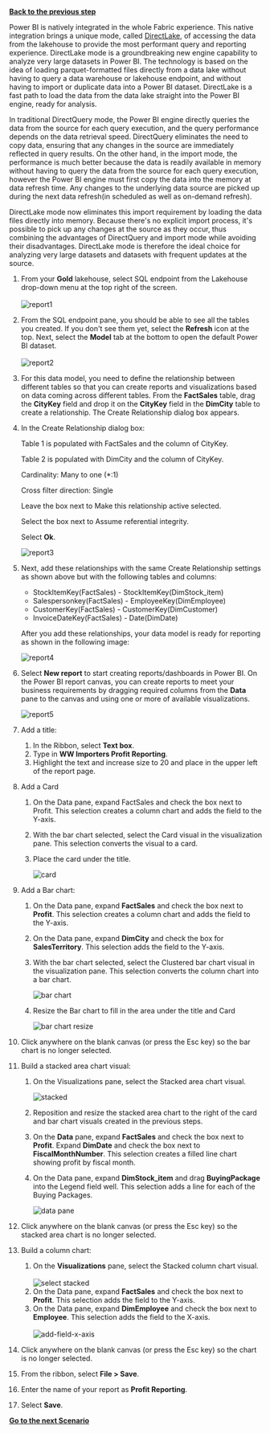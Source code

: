 [**Back to the previous step**](/FromZeroToHero_Parma/Analytics%20-%20How%20To%20Proceed/7_Prepare_Gold_Layer.md)

Power BI is natively integrated in the whole Fabric experience. This native integration brings a unique mode, called [DirectLake](https://learn.microsoft.com/en-us/power-bi/enterprise/directlake-overview), of accessing the data from the lakehouse to provide the most performant query and reporting experience. DirectLake mode is a groundbreaking new engine capability to analyze very large datasets in Power BI. The technology is based on the idea of loading parquet-formatted files directly from a data lake without having to query a data warehouse or lakehouse endpoint, and without having to import or duplicate data into a Power BI dataset. DirectLake is a fast path to load the data from the data lake straight into the Power BI engine, ready for analysis.

In traditional DirectQuery mode, the Power BI engine directly queries the data from the source for each query execution, and the query performance depends on the data retrieval speed. DirectQuery eliminates the need to copy data, ensuring that any changes in the source are immediately reflected in query results. On the other hand, in the import mode, the performance is much better because the data is readily available in memory without having to query the data from the source for each query execution, however the Power BI engine must first copy the data into the memory at data refresh time. Any changes to the underlying data source are picked up during the next data refresh(in scheduled as well as on-demand refresh).

DirectLake mode now eliminates this import requirement by loading the data files directly into memory. Because there's no explicit import process, it's possible to pick up any changes at the source as they occur, thus combining the advantages of DirectQuery and import mode while avoiding their disadvantages. DirectLake mode is therefore the ideal choice for analyzing very large datasets and datasets with frequent updates at the source.

1. From your **Gold** lakehouse, select SQL endpoint from the Lakehouse drop-down menu at the top right of the screen.</br>  
   ![report1](../Images/report_1.png)

2. From the SQL endpoint pane, you should be able to see all the tables you created. If you don't see them yet, select the **Refresh** icon at the top. Next, select the **Model** tab at the bottom to open the default Power BI dataset.</br>  
   ![report2](../Images/report_2.png)

3. For this data model, you need to define the relationship between different tables so that you can create reports and visualizations based on data coming across different tables. From the **FactSales** table, drag the **CityKey** field and drop it on the **CityKey** field in the **DimCity** table to create a relationship. The Create Relationship dialog box appears.</br>  

4. In the Create Relationship dialog box:

    Table 1 is populated with FactSales and the column of CityKey.

    Table 2 is populated with DimCity and the column of CityKey.

    Cardinality: Many to one (*:1)

    Cross filter direction: Single

    Leave the box next to Make this relationship active selected.

    Select the box next to Assume referential integrity.

    Select **Ok**.

    ![report3](../Images/report_3.png)

5. Next, add these relationships with the same Create Relationship settings as shown above but with the following tables and columns:

   - StockItemKey(FactSales) - StockItemKey(DimStock_item)
   - Salespersonkey(FactSales) - EmployeeKey(DimEmployee)
   - CustomerKey(FactSales) - CustomerKey(DimCustomer)
   - InvoiceDateKey(FactSales) - Date(DimDate)

    After you add these relationships, your data model is ready for reporting as shown in the following image:

    ![report4](../Images/report_4.png)

6. Select **New report** to start creating reports/dashboards in Power BI. On the Power BI report canvas, you can create reports to meet your business requirements by dragging required columns from the **Data** pane to the canvas and using one or more of available visualizations.

   ![report5](/FromZeroToHero_Parma/Images/report_5.png)

7. Add a title:

   1. In the Ribbon, select **Text box**.
   2. Type in **WW Importers Profit Reporting**.
   3. Highlight the text and increase size to 20 and place in the upper left of the report page.

8. Add a Card

    1. On the Data pane, expand FactSales and check the box next to Profit. This selection creates a column chart and adds the field to the Y-axis.
    2. With the bar chart selected, select the Card visual in the visualization pane. This selection converts the visual to a card.
    3. Place the card under the title.

        ![card](../Images/card-visualization.png)

9. Add a Bar chart:

    1. On the Data pane, expand **FactSales** and check the box next to **Profit**. This selection creates a column chart and adds the field to the Y-axis.
    2. On the Data pane, expand **DimCity** and check the box for **SalesTerritory**. This selection adds the field to the Y-axis.
    3. With the bar chart selected, select the Clustered bar chart visual in the visualization pane. This selection converts the column chart into a bar chart.

        ![bar chart](../Images/build-visual-bar-chart.png)

    4. Resize the Bar chart to fill in the area under the title and Card

        ![bar chart resize](../Images/resize-bar-chart-under-card.png)

10. Click anywhere on the blank canvas (or press the Esc key) so the bar chart is no longer selected.

11. Build a stacked area chart visual:
    1. On the Visualizations pane, select the Stacked area chart visual.

       ![stacked](../Images/stacked-area-chart.png)

    2. Reposition and resize the stacked area chart to the right of the card and bar chart visuals created in the previous steps.
    3. On the **Data** pane, expand **FactSales** and check the box next to **Profit**. Expand **DimDate** and check the box next to **FiscalMonthNumber**. This selection creates a filled line chart showing profit by fiscal month.
    4. On the Data pane, expand **DimStock_item** and drag **BuyingPackage** into the Legend field well. This selection adds a line for each of the Buying Packages.

       ![data pane](../Images/data-pane-change-chart.png)

12. Click anywhere on the blank canvas (or press the Esc key) so the stacked area chart is no longer selected.

13. Build a column chart:
    1. On the **Visualizations** pane, select the Stacked column chart visual.</br>  
       ![select stacked](../Images/select-stacked-column-chart.png)
    2. On the Data pane, expand **FactSales** and check the box next to **Profit**. This selection adds the field to the Y-axis.
    3. On the Data pane, expand **DimEmployee** and check the box next to **Employee**. This selection adds the field to the X-axis.</br>  
       ![add-field-x-axis](../Images/add-field-x-axis.png)

14. Click anywhere on the blank canvas (or press the Esc key) so the chart is no longer selected.

15. From the ribbon, select **File > Save**.

16. Enter the name of your report as **Profit Reporting**.

17. Select **Save**.

[**Go to the next Scenario**](/FromZeroToHero_Parma/Real%20Time%20-%20ISS%20-%20How%20to%20proceed/1_ISS_Real_Time_Scenario.md)
